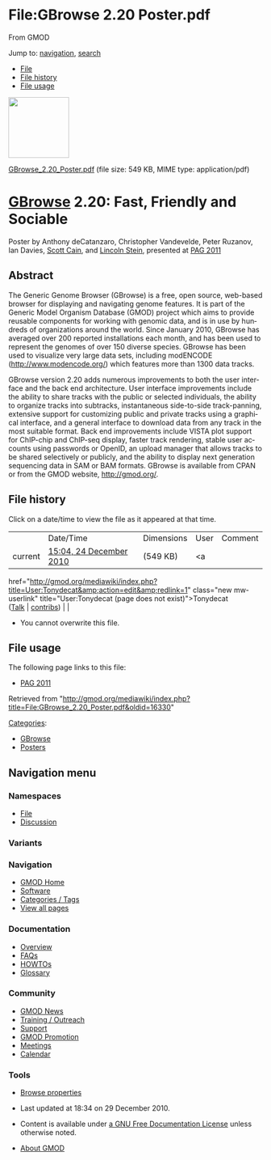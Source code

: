 <div id="mw-page-base" class="noprint">

</div>

<div id="mw-head-base" class="noprint">

</div>

<div id="content" class="mw-body" role="main">

<span id="top"></span>

<div id="mw-js-message" style="display:none;">

</div>



# <span dir="auto">File:GBrowse 2.20 Poster.pdf</span>

<div id="bodyContent">

<div id="siteSub">

From GMOD

</div>

<div id="contentSub">

</div>

<div id="jump-to-nav" class="mw-jump">

Jump to: [navigation](#mw-navigation), [search](#p-search)

</div>

<div id="mw-content-text">

- [File](#file)
- [File history](#filehistory)
- [File usage](#filelinks)

<div id="file" class="fullImageLink">

[<img src="../mediawiki/skins/common/images/icons/fileicon-pdf.png"
width="120" height="120" />](../mediawiki/images/3/37/GBrowse_2.20_Poster.pdf)

</div>

<div class="fullMedia">

<a href="../mediawiki/images/3/37/GBrowse_2.20_Poster.pdf"
class="internal"
title="GBrowse 2.20 Poster.pdf">GBrowse_2.20_Poster.pdf</a>
‎<span class="fileInfo">(file size: 549 KB, MIME type:
application/pdf)</span>

</div>

<div id="mw-imagepage-content" class="mw-content-ltr" lang="en"
dir="ltr">

# <span id="GBrowse_2.20:_Fast.2C_Friendly_and_Sociable" class="mw-headline">[GBrowse](GBrowse.1 "GBrowse") 2.20: Fast, Friendly and Sociable</span>

Poster by Anthony deCatanzaro, Christopher Vandevelde, Peter Ruzanov,
Ian Davies, [Scott Cain](User:Scott "User:Scott"), and [Lincoln
Stein](User:Lstein "User:Lstein"), presented at [PAG
2011](PAG_2011 "PAG 2011")

## <span id="Abstract" class="mw-headline">Abstract</span>

The Generic Genome Browser (GBrowse) is a free, open source, web-based
browser for displaying and navigating genome features. It is part of the
Generic Model Organism Database (GMOD) project which aims to provide
reusable components for working with genomic data, and is in use by
hundreds of organizations around the world. Since January 2010, GBrowse
has averaged over 200 reported installations each month, and has been
used to represent the genomes of over 150 diverse species. GBrowse has
been used to visualize very large data sets, including modENCODE
(<a href="http://www.modencode.org/" class="external free"
rel="nofollow">http://www.modencode.org/</a>) which features more than
1300 data tracks.

GBrowse version 2.20 adds numerous improvements to both the user
interface and the back end architecture. User interface improvements
include the ability to share tracks with the public or selected
individuals, the ability to organize tracks into subtracks,
instantaneous side-to-side track-panning, extensive support for
customizing public and private tracks using a graphical interface, and a
general interface to download data from any track in the most suitable
format. Back end improvements include VISTA plot support for ChIP-chip
and ChIP-seq display, faster track rendering, stable user accounts using
passwords or OpenID, an upload manager that allows tracks to be shared
selectively or publicly, and the ability to display next generation
sequencing data in SAM or BAM formats. GBrowse is available from CPAN or
from the GMOD website, <a href="http://gmod.org/" class="external free"
rel="nofollow">http://gmod.org/</a>.

</div>

## File history

<div id="mw-imagepage-section-filehistory">

Click on a date/time to view the file as it appeared at that time.

|  |  |  |  |  |
|----|----|----|----|----|
|  | Date/Time | Dimensions | User | Comment |
| current | [15:04, 24 December 2010](../mediawiki/images/3/37/GBrowse_2.20_Poster.pdf) | <span style="white-space: nowrap;">(549 KB)</span> | <a
href="http://gmod.org/mediawiki/index.php?title=User:Tonydecat&amp;action=edit&amp;redlink=1"
class="new mw-userlink"
title="User:Tonydecat (page does not exist)">Tonydecat</a> <span style="white-space: nowrap;"> <span class="mw-usertoollinks">(<a
href="http://gmod.org/mediawiki/index.php?title=User_talk:Tonydecat&amp;action=edit&amp;redlink=1"
class="new" title="User talk:Tonydecat (page does not exist)">Talk</a> \| [contribs](Special:Contributions/Tonydecat "Special:Contributions/Tonydecat"))</span></span> |  |

</div>

- <span id="mw-imagepage-upload-disallowed">You cannot overwrite this
  file.</span>

## File usage

<div id="mw-imagepage-section-linkstoimage">

The following page links to this file:

- [PAG 2011](PAG_2011 "PAG 2011")

</div>

</div>

<div class="printfooter">

Retrieved from
"<http://gmod.org/mediawiki/index.php?title=File:GBrowse_2.20_Poster.pdf&oldid=16330>"

</div>

<div id="catlinks" class="catlinks">

<div id="mw-normal-catlinks" class="mw-normal-catlinks">

[Categories](Special:Categories "Special:Categories"):

- [GBrowse](Category:GBrowse "Category:GBrowse")
- [Posters](Category:Posters "Category:Posters")

</div>

</div>

<div class="visualClear">

</div>

</div>

</div>

<div id="mw-navigation">

## Navigation menu

<div id="mw-head">



<div id="left-navigation">

<div id="p-namespaces" class="vectorTabs" role="navigation"
aria-labelledby="p-namespaces-label">

### Namespaces

- <span id="ca-nstab-image"><a href="File:GBrowse_2.20_Poster.pdf" accesskey="c"
  title="View the file page [c]">File</a></span>
- <span id="ca-talk"><a
  href="http://gmod.org/mediawiki/index.php?title=File_talk:GBrowse_2.20_Poster.pdf&amp;action=edit&amp;redlink=1"
  accesskey="t"
  title="Discussion about the content page [t]">Discussion</a></span>

</div>

<div id="p-variants" class="vectorMenu emptyPortlet" role="navigation"
aria-labelledby="p-variants-label">

### 

### Variants[](#)

<div class="menu">

</div>

</div>

</div>

<div id="right-navigation">





</div>



</div>

</div>

</div>

<div id="mw-panel">

<div id="p-logo" role="banner">

<a href="Main_Page"
style="background-image: url(../images/GMOD-cogs.png);"
title="Visit the main page"></a>

</div>

<div id="p-Navigation" class="portal" role="navigation"
aria-labelledby="p-Navigation-label">

### Navigation

<div class="body">

- <span id="n-GMOD-Home">[GMOD Home](Main_Page)</span>
- <span id="n-Software">[Software](GMOD_Components)</span>
- <span id="n-Categories-.2F-Tags">[Categories /
  Tags](Categories)</span>
- <span id="n-View-all-pages">[View all pages](Special:AllPages)</span>

</div>

</div>

<div id="p-Documentation" class="portal" role="navigation"
aria-labelledby="p-Documentation-label">

### Documentation

<div class="body">

- <span id="n-Overview">[Overview](Overview)</span>
- <span id="n-FAQs">[FAQs](Category:FAQ)</span>
- <span id="n-HOWTOs">[HOWTOs](Category:HOWTO)</span>
- <span id="n-Glossary">[Glossary](Glossary)</span>

</div>

</div>

<div id="p-Community" class="portal" role="navigation"
aria-labelledby="p-Community-label">

### Community

<div class="body">

- <span id="n-GMOD-News">[GMOD News](GMOD_News)</span>
- <span id="n-Training-.2F-Outreach">[Training /
  Outreach](Training_and_Outreach)</span>
- <span id="n-Support">[Support](Support)</span>
- <span id="n-GMOD-Promotion">[GMOD Promotion](GMOD_Promotion)</span>
- <span id="n-Meetings">[Meetings](Meetings)</span>
- <span id="n-Calendar">[Calendar](Calendar)</span>

</div>

</div>

<div id="p-tb" class="portal" role="navigation"
aria-labelledby="p-tb-label">

### Tools

<div class="body">


- <span id="t-smwbrowselink"><a href="Special:Browse/File:GBrowse_2.20_Poster.pdf"
  rel="smw-browse">Browse properties</a></span>

</div>

</div>

</div>

</div>

<div id="footer" role="contentinfo">

- <span id="footer-info-lastmod">Last updated at 18:34 on 29 December
  2010.</span>
<!-- - <span id="footer-info-viewcount">7,106 page views.</span> -->
- <span id="footer-info-copyright">Content is available under
  <a href="http://www.gnu.org/licenses/fdl-1.3.html" class="external"
  rel="nofollow">a GNU Free Documentation License</a> unless otherwise
  noted.</span>

<!-- -->

- <span id="footer-places-about">[About
  GMOD](GMOD:About "GMOD:About")</span>

<!-- -->






</div>
